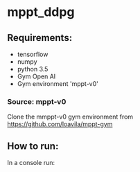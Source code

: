 # mppt_ddpg

## Requirements: 

- tensorflow
- numpy
- python 3.5
- Gym Open AI
- Gym environment 'mppt-v0'

### Source: mppt-v0
Clone the mmppt-v0 gym environment from https://github.com/loavila/mppt-gym

## How to run:
In a console run:

``` pyton ddpg.py
```
